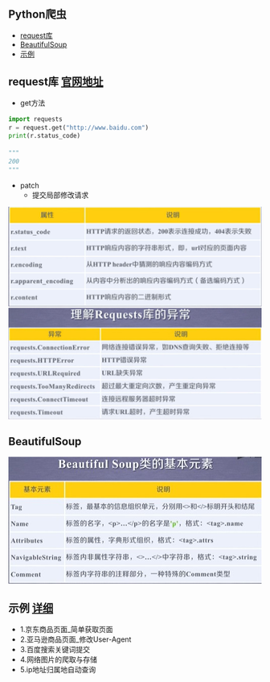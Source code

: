 ## Python爬虫

* [request库](#request库)
* [BeautifulSoup](#BeautifulSoup)
* [示例](#示例)

<span id="request库"></span>
## request库  [官网地址](http://cn.python-requests.org/zh_CN/latest/)
* get方法
```py
import requests
r = request.get("http://www.baidu.com")
print(r.status_code)

"""
200
"""
```
* patch
  * 提交局部修改请求
  
<div align=center><img src="https://github.com/FangChao1086/Coding_language/blob/master/依赖文件/Response对象.JPG"></div>

<div align=center><img src="https://github.com/FangChao1086/Coding_language/blob/master/依赖文件/Requests库的异常.JPG"></div>

<span id="BeautifulSoup"></span>
## BeautifulSoup
<div align=center><img src="https://github.com/FangChao1086/Coding_language/blob/master/依赖文件/BeautifulSoup.jpg"></div>


<span id="示例"></span>
## 示例 [详细](https://github.com/FangChao1086/coding_language/tree/master/python/爬虫/示例)
* 1.京东商品页面_简单获取页面
* 2.亚马逊商品页面_修改User-Agent
* 3.百度搜索关键词提交
* 4.网络图片的爬取与存储
* 5.ip地址归属地自动查询
